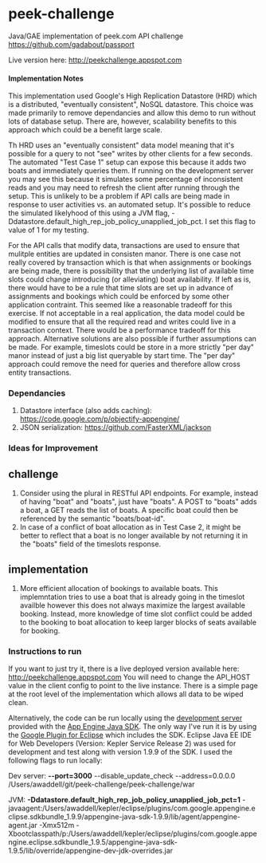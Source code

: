 peek-challenge
==============

Java/GAE implementation of peek.com API challenge https://github.com/gadabout/passport

Live version here: http://peekchallenge.appspot.com


#### Implementation Notes

This implementation used Google's High Replication Datastore (HRD) which is a distributed, "eventually consistent", NoSQL datastore. This choice was made primarily to remove dependancies and allow this demo to run without lots of database setup. There are, however, scalability benefits to this approach which could be a benefit large scale.

Th HRD uses an "eventually consistent" data model meaning that it's possible for a query to not "see" writes by other clients for a few seconds. The automated "Test Case 1" setup can expose this because it adds two boats and immediately queries them. If running on the development server you may see this because it simulates some percentage of inconsistent reads and you may need to refresh the client after running through the setup. This is unlikely to be a problem if API calls are being made in response to user activities vs. an automated setup. It's possible to reduce the simulated likelyhood of this using a JVM flag, -Ddatastore.default_high_rep_job_policy_unapplied_job_pct. I set this flag to value of 1 for my testing.

For the API calls that modify data, transactions are used to ensure that mulitple entities are updated in consisten manor. There is one case not really covered by transaction which is that when assignments or bookings are being made, there is possibility that the underlying list of available time slots could change introducing (or alleviating) boat availability. If left as is, there would have to be a rule that time slots are set up in advance of assignments and bookings which could be enforced by some other application contraint. This seemed like a reasonable tradeoff for this exercise. If not acceptable in a real application, the data model could be modified to ensure that all the required read and writes could live in a transaction context. There would be a performance tradeoff for this approach. Alternative solutions are also possible if further assumptions can be made. For example, timeslots could be store in a more strictly "per day" manor instead of just a big list queryable by start time. The "per day" approach could remove the need for queries and therefore allow cross entity transactions.


### Dependancies
1. Datastore interface (also adds caching): https://code.google.com/p/objectify-appengine/
2. JSON serialization: https://github.com/FasterXML/jackson

### Ideas for Improvement
## challenge
1. Consider using the plural in RESTful API endpoints. For example, instead of having "boat" and "boats", just have "boats". A POST to "boats" adds a boat, a GET reads the list of boats. A specific boat could then be referenced by the semantic "boats/boat-id".
2. In case of a conflict of boat allocation as in Test Case 2, it might be better to reflect that a boat is no longer available by not returning it in the "boats" field of the timeslots response. 
## implementation
1. More efficient allocation of bookings to available boats. This implemntation tries to use a boat that is already going in the timeslot availble however this does not always maximize the largest available booking. Instead, more knowledge of time slot conflict could be added to the booking to boat allocation to keep larger blocks of seats available for booking.

### Instructions to run
If you want to just try it, there is a live deployed version available here: http://peekchallenge.appspot.com 
You will need to change the API_HOST value in the client config to point to the live instance. There is a simple page at the root level of the implementation which allows all data to be wiped clean.

Alternatively, the code can be run locally using the [development server](https://developers.google.com/appengine/docs/java/tools/devserver) provided with the [App Engine Java SDK](https://developers.google.com/appengine/downloads#Google_App_Engine_SDK_for_Java). The only way I've run it is by using the [Google Plugin for Eclipse](https://developers.google.com/appengine/docs/java/tools/eclipse) which includes the SDK. Eclipse Java EE IDE for Web Developers (Version: Kepler Service Release 2) was used for development and test along with version 1.9.9 of the SDK. I used the following flags to run locally:

Dev server:
**--port=3000** --disable_update_check --address=0.0.0.0 /Users/awaddell/git/peek-challenge/peek-challenge/war

JVM:
**-Ddatastore.default_high_rep_job_policy_unapplied_job_pct=1** -javaagent:/Users/awaddell/kepler/eclipse/plugins/com.google.appengine.eclipse.sdkbundle_1.9.9/appengine-java-sdk-1.9.9/lib/agent/appengine-agent.jar -Xmx512m -Xbootclasspath/p:/Users/awaddell/kepler/eclipse/plugins/com.google.appengine.eclipse.sdkbundle_1.9.5/appengine-java-sdk-1.9.5/lib/override/appengine-dev-jdk-overrides.jar




